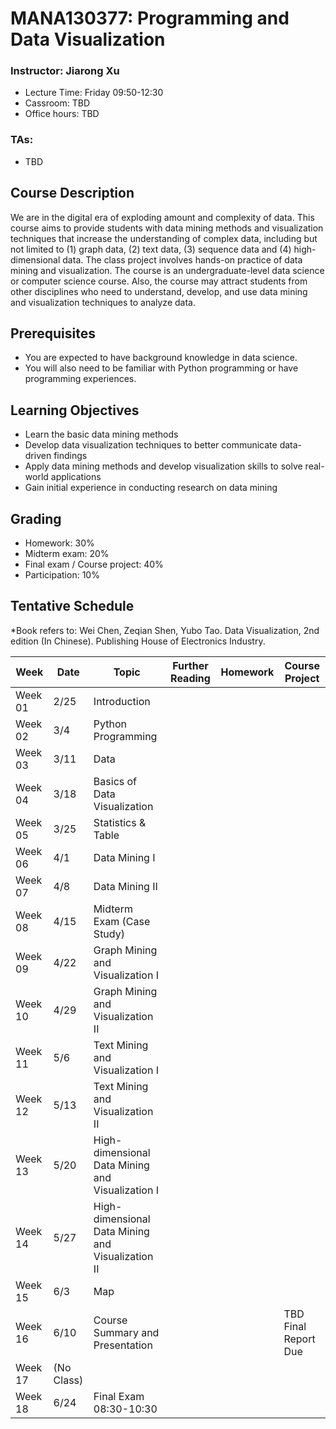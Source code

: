 # MANA130377: Programming and Data Visualization

### Instructor: Jiarong Xu
- Lecture Time: Friday 09:50-12:30
- Cassroom: TBD
- Office hours: TBD

### TAs:
- TBD


## Course Description

We are in the digital era of exploding amount and complexity of data. This course aims to provide students with data mining methods and visualization techniques that increase the understanding of complex data, including but not limited to (1) graph data, (2) text data, (3) sequence data and (4) high-dimensional data. The class project involves hands-on practice of data mining and visualization. The course is an undergraduate-level data science or computer science course. Also, the course may attract students from other disciplines who need to understand, develop, and use data mining and visualization techniques to analyze data.

## Prerequisites
- You are expected to have background knowledge in data science.
-	You will also need to be familiar with Python programming or have programming experiences.

## Learning Objectives
- Learn the basic data mining methods
- Develop data visualization techniques to better communicate data-driven findings
- Apply data mining methods and develop visualization skills to solve real-world applications
- Gain initial experience in conducting research on data mining 

## Grading
-	Homework: 30%
-	Midterm exam: 20%
-	Final exam / Course project: 40%
-	Participation: 10%

## Tentative Schedule
*Book refers to: Wei Chen, Zeqian Shen, Yubo Tao. Data Visualization, 2nd edition (In Chinese). Publishing House of Electronics Industry.


| Week | Date | Topic | Further Reading | Homework| Course Project|
| ------- | ------ | ------ | -------- | ------ | ------ | 
| Week 01 |2/25 |Introduction||||
| Week 02 |3/4 |Python Programming||||
| Week 03 |3/11 |Data||||
| Week 04 |3/18 |Basics of Data Visualization||||
| Week 05 |3/25 |Statistics & Table||||
| Week 06 |4/1 |Data Mining I||||
| Week 07 |4/8 |Data Mining II||||
| Week 08 |4/15 |Midterm Exam (Case Study)||||
| Week 09 |4/22 |Graph Mining and Visualization I||||
| Week 10 |4/29 |Graph Mining and Visualization II||||
| Week 11 |5/6 |Text Mining and Visualization I||||
| Week 12 |5/13 |Text Mining and Visualization II||||
| Week 13 |5/20 |High-dimensional Data Mining and Visualization I||||
| Week 14 |5/27 |High-dimensional Data Mining and Visualization II||||
| Week 15 |6/3 |Map||||
| Week 16 |6/10 |Course Summary and Presentation|||TBD Final Report Due|
| Week 17 |(No Class)|||||
| Week 18 |6/24 |Final Exam 08:30-10:30||||

